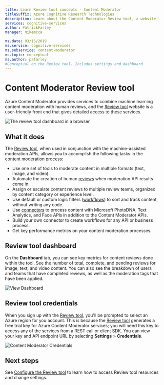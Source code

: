 ```yaml
---
title: Learn Review tool concepts - Content Moderator
titleSuffix: Azure Cognitive Research Technologies
description: Learn about the Content Moderator Review tool, a website that coordinates a combined AI and human review moderation effort.
services: cognitive-services
author: PatrickFarley
manager: mikemcca

ms.date: 03/15/2019
ms.service: cognitive-services
ms.subservice: content-moderator
ms.topic: conceptual
ms.author: pafarley
#Conceptual on the Review tool. Includes settings and dashboard
---
```


# Content Moderator Review tool

Azure Content Moderator provides services to combine machine learning content moderation with human reviews, and the [Review tool](https://contentmoderator.cognitive.microsoft.com) website is a user-friendly front end that gives detailed access to these services.

![The review tool dashboard in a browser](./images/0-dashboard.png)

## What it does

The [Review tool](https://contentmoderator.cognitive.microsoft.com), when used in conjunction with the machine-assisted moderation APIs, allows you to accomplish the following tasks in the content moderation process:

- Use one set of tools to moderate content in multiple formats (text, image, and video).
- Automate the creation of human [reviews](../review-api.md#reviews) when moderation API results come in.
- Assign or escalate content reviews to multiple review teams, organized by content category or experience level.
- Use default or custom logic filters ([workflows](../review-api.md#workflows)) to sort and track content, without writing any code.
- Use [connectors](./configure.md#connectors) to process content with Microsoft PhotoDNA, Text Analytics, and Face APIs in addition to the Content Moderator APIs.
- Build your own connector to create workflows for any API or business process.
- Get key performance metrics on your content moderation processes.

## Review tool dashboard

On the **Dashboard** tab, you can see key metrics for content reviews done within the tool. See the number of total, complete, and pending reviews for image, text, and video content. You can also see the breakdown of users and teams that have completed reviews, as well as the moderation tags that have been applied.

![View Dashboard](images/0-dashboard.png)

## Review tool credentials

When you sign up with the [Review tool](https://contentmoderator.cognitive.microsoft.com), you'll be prompted to select an Azure region for you account. This is because the [Review tool](https://contentmoderator.cognitive.microsoft.com) generates a free trial key for Azure Content Moderator services; you will need this key to access any of the services from a REST call or client SDK. You can view your key and API endpoint URL by selecting **Settings** > **Credentials**.

![Content Moderator Credentials](images/settings-6-credentials.png)

## Next steps

See [Configure the Review tool](./configure.md) to learn how to access Review tool resources and change settings.